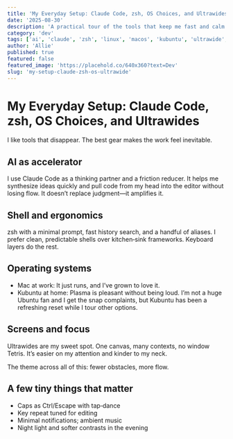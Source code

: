 ```yaml
---
title: 'My Everyday Setup: Claude Code, zsh, OS Choices, and Ultrawides'
date: '2025-08-30'
description: 'A practical tour of the tools that keep me fast and calm: AI as accelerator, clean shells, sane OS picks, and screens that let me breathe.'
category: 'dev'
tags: ['ai', 'claude', 'zsh', 'linux', 'macos', 'kubuntu', 'ultrawide', 'tools', 'workflow']
author: 'Allie'
published: true
featured: false
featured_image: 'https://placehold.co/640x360?text=Dev'
slug: 'my-setup-claude-zsh-os-ultrawide'
---
```


# My Everyday Setup: Claude Code, zsh, OS Choices, and Ultrawides

I like tools that disappear. The best gear makes the work feel inevitable.

## AI as accelerator

I use Claude Code as a thinking partner and a friction reducer. It helps me synthesize ideas quickly and pull code from my head into the editor without losing flow. It doesn’t replace judgment—it amplifies it.

## Shell and ergonomics

zsh with a minimal prompt, fast history search, and a handful of aliases. I prefer clean, predictable shells over kitchen‑sink frameworks. Keyboard layers do the rest.

## Operating systems

- Mac at work: It just runs, and I’ve grown to love it.
- Kubuntu at home: Plasma is pleasant without being loud. I’m not a huge Ubuntu fan and I get the snap complaints, but Kubuntu has been a refreshing reset while I tour other options.

## Screens and focus

Ultrawides are my sweet spot. One canvas, many contexts, no window Tetris. It’s easier on my attention and kinder to my neck.

The theme across all of this: fewer obstacles, more flow.

## A few tiny things that matter

- Caps as Ctrl/Escape with tap‑dance
- Key repeat tuned for editing
- Minimal notifications; ambient music
- Night light and softer contrasts in the evening
